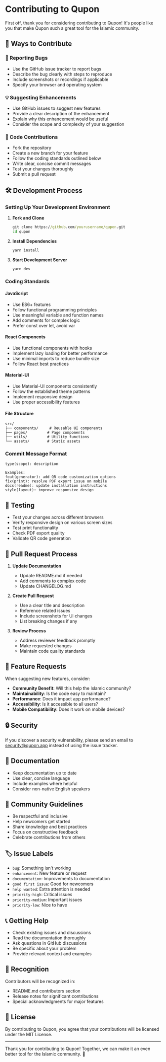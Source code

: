 # Contributing to Qupon

First off, thank you for considering contributing to Qupon! It's people like you that make Qupon such a great tool for the Islamic community.

## 🌟 Ways to Contribute

### 🐛 Reporting Bugs
- Use the GitHub issue tracker to report bugs
- Describe the bug clearly with steps to reproduce
- Include screenshots or recordings if applicable
- Specify your browser and operating system

### 💡 Suggesting Enhancements
- Use GitHub issues to suggest new features
- Provide a clear description of the enhancement
- Explain why this enhancement would be useful
- Consider the scope and complexity of your suggestion

### 🔧 Code Contributions
- Fork the repository
- Create a new branch for your feature
- Follow the coding standards outlined below
- Write clear, concise commit messages
- Test your changes thoroughly
- Submit a pull request

## 🛠️ Development Process

### Setting Up Your Development Environment

1. **Fork and Clone**
   ```cmd
   git clone https://github.com/yourusername/qupon.git
   cd qupon
   ```

2. **Install Dependencies**
   ```cmd
   yarn install
   ```

3. **Start Development Server**
   ```cmd
   yarn dev
   ```

### Coding Standards

#### JavaScript
- Use ES6+ features
- Follow functional programming principles
- Use meaningful variable and function names
- Add comments for complex logic
- Prefer const over let, avoid var

#### React Components
- Use functional components with hooks
- Implement lazy loading for better performance
- Use minimal imports to reduce bundle size
- Follow React best practices

#### Material-UI
- Use Material-UI components consistently
- Follow the established theme patterns
- Implement responsive design
- Use proper accessibility features

#### File Structure
```
src/
├── components/     # Reusable UI components
├── pages/         # Page components
├── utils/         # Utility functions
└── assets/        # Static assets
```

### Commit Message Format
```
type(scope): description

Examples:
feat(generator): add QR code customization options
fix(print): resolve PDF export issue on mobile
docs(readme): update installation instructions
style(layout): improve responsive design
```

## 🧪 Testing

- Test your changes across different browsers
- Verify responsive design on various screen sizes
- Test print functionality
- Check PDF export quality
- Validate QR code generation

## 📝 Pull Request Process

1. **Update Documentation**
   - Update README.md if needed
   - Add comments to complex code
   - Update CHANGELOG.md

2. **Create Pull Request**
   - Use a clear title and description
   - Reference related issues
   - Include screenshots for UI changes
   - List breaking changes if any

3. **Review Process**
   - Address reviewer feedback promptly
   - Make requested changes
   - Maintain code quality standards

## 🎯 Feature Requests

When suggesting new features, consider:

- **Community Benefit**: Will this help the Islamic community?
- **Maintainability**: Is the code easy to maintain?
- **Performance**: Does it impact app performance?
- **Accessibility**: Is it accessible to all users?
- **Mobile Compatibility**: Does it work on mobile devices?

## 🔒 Security

If you discover a security vulnerability, please send an email to security@qupon.app instead of using the issue tracker.

## 📖 Documentation

- Keep documentation up to date
- Use clear, concise language
- Include examples where helpful
- Consider non-native English speakers

## 🤝 Community Guidelines

- Be respectful and inclusive
- Help newcomers get started
- Share knowledge and best practices
- Focus on constructive feedback
- Celebrate contributions from others

## 🏷️ Issue Labels

- `bug`: Something isn't working
- `enhancement`: New feature or request
- `documentation`: Improvements to documentation
- `good first issue`: Good for newcomers
- `help wanted`: Extra attention is needed
- `priority-high`: Critical issues
- `priority-medium`: Important issues
- `priority-low`: Nice to have

## 📞 Getting Help

- Check existing issues and discussions
- Read the documentation thoroughly
- Ask questions in GitHub discussions
- Be specific about your problem
- Provide relevant context and examples

## 🎉 Recognition

Contributors will be recognized in:
- README.md contributors section
- Release notes for significant contributions
- Special acknowledgments for major features

## 📄 License

By contributing to Qupon, you agree that your contributions will be licensed under the MIT License.

---

Thank you for contributing to Qupon! Together, we can make it an even better tool for the Islamic community. 🌟
